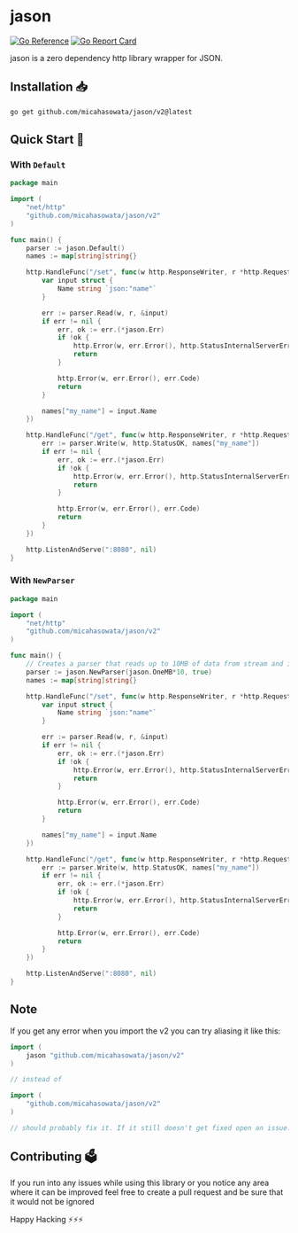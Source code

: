 # jason

[![Go Reference](https://pkg.go.dev/badge/github.com/micahasowata/jason/v2@v2.0.0.svg)](https://pkg.go.dev/github.com/micahasowata/jason/v2@v2.0.0) [![Go Report Card](https://goreportcard.com/badge/github.com/micahasowata/jason/v2)](https://goreportcard.com/report/github.com/micahasowata/jason/v2)

jason is a zero dependency http library wrapper for JSON.

## Installation 📥

```sh
go get github.com/micahasowata/jason/v2@latest
```

## Quick Start 💨

### With `Default`

```go
package main

import (
	"net/http"
	"github.com/micahasowata/jason/v2"
)

func main() {
	parser := jason.Default()
	names := map[string]string{}

	http.HandleFunc("/set", func(w http.ResponseWriter, r *http.Request) {
		var input struct {
			Name string `json:"name"`
		}

		err := parser.Read(w, r, &input)
		if err != nil {
			err, ok := err.(*jason.Err)
			if !ok {
				http.Error(w, err.Error(), http.StatusInternalServerError)
				return
			}

			http.Error(w, err.Error(), err.Code)
			return
		}

		names["my_name"] = input.Name
	})

	http.HandleFunc("/get", func(w http.ResponseWriter, r *http.Request) {
		err := parser.Write(w, http.StatusOK, names["my_name"])
		if err != nil {
			err, ok := err.(*jason.Err)
			if !ok {
				http.Error(w, err.Error(), http.StatusInternalServerError)
				return
			}

			http.Error(w, err.Error(), err.Code)
			return
		}
	})

	http.ListenAndServe(":8080", nil)
}
```

### With `NewParser`

```go
package main

import (
	"net/http"
	"github.com/micahasowata/jason/v2"
)

func main() {
	// Creates a parser that reads up to 10MB of data from stream and indents response
	parser := jason.NewParser(jason.OneMB*10, true)
	names := map[string]string{}

	http.HandleFunc("/set", func(w http.ResponseWriter, r *http.Request) {
		var input struct {
			Name string `json:"name"`
		}

		err := parser.Read(w, r, &input)
		if err != nil {
			err, ok := err.(*jason.Err)
			if !ok {
				http.Error(w, err.Error(), http.StatusInternalServerError)
				return
			}

			http.Error(w, err.Error(), err.Code)
			return
		}

		names["my_name"] = input.Name
	})

	http.HandleFunc("/get", func(w http.ResponseWriter, r *http.Request) {
		err := parser.Write(w, http.StatusOK, names["my_name"])
		if err != nil {
			err, ok := err.(*jason.Err)
			if !ok {
				http.Error(w, err.Error(), http.StatusInternalServerError)
				return
			}

			http.Error(w, err.Error(), err.Code)
			return
		}
	})

	http.ListenAndServe(":8080", nil)
}
```

## Note

If you get any error when you import the v2 you can try aliasing it like this:

```go
import (
	jason "github.com/micahasowata/jason/v2"
)

// instead of

import (
	"github.com/micahasowata/jason/v2"
)

// should probably fix it. If it still doesn't get fixed open an issue.

```

## Contributing 🗳️

If you run into any issues while using this library or you notice any area where it can be improved feel free to create a pull request and be sure that it would not be ignored

Happy Hacking ⚡⚡⚡
